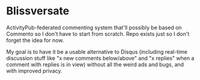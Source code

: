# Blissversate
ActivityPub-federated commenting system that'll possibly be based on Commento so I don't have to start from scratch. Repo exists just so I don't forget the idea for now.

My goal is to have it be a usable alternative to Disqus (including real-time discussion stuff like "x new comments below/above" and "x replies" when a comment with replies is in view) without all the weird ads and bugs, and with improved privacy.
